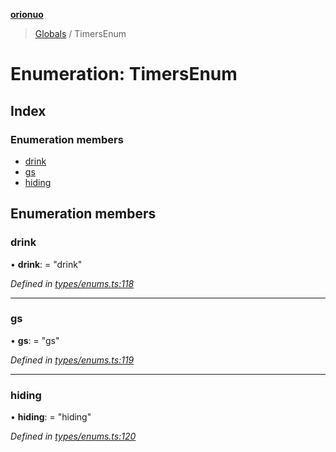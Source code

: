 **[orionuo](../README.md)**

> [Globals](../globals.md) / TimersEnum

# Enumeration: TimersEnum

## Index

### Enumeration members

* [drink](timersenum.md#drink)
* [gs](timersenum.md#gs)
* [hiding](timersenum.md#hiding)

## Enumeration members

### drink

•  **drink**:  = "drink"

*Defined in [types/enums.ts:118](https://github.com/msviha/orionuo/blob/d630079/src/types/enums.ts#L118)*

___

### gs

•  **gs**:  = "gs"

*Defined in [types/enums.ts:119](https://github.com/msviha/orionuo/blob/d630079/src/types/enums.ts#L119)*

___

### hiding

•  **hiding**:  = "hiding"

*Defined in [types/enums.ts:120](https://github.com/msviha/orionuo/blob/d630079/src/types/enums.ts#L120)*

